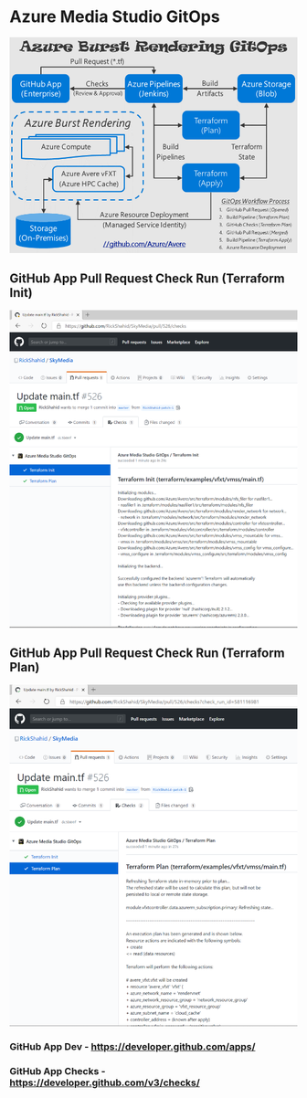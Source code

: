 # Azure Media Studio GitOps

![](./doc/Solution%20Architecture%2004-10.png)

## GitHub App Pull Request Check Run (Terraform Init)

![](./doc/GitHub%20App%20Pull%20Request%20Check%20Run%20(Terraform%20Init)%2004-10.png)

## GitHub App Pull Request Check Run (Terraform Plan)

![](./doc/GitHub%20App%20Pull%20Request%20Check%20Run%20(Terraform%20Plan)%2004-10.png)

### GitHub App Dev - https://developer.github.com/apps/

### GitHub App Checks - https://developer.github.com/v3/checks/
